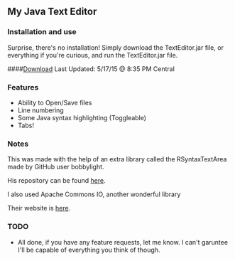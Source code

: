 ## My Java Text Editor

### Installation and use
Surprise, there's no installation! Simply download the TextEditor.jar file, or everything if you're curious, and run the TextEditor.jar file.

####[Download](https://mega.co.nz/#!HY5XCa7J!ymRbMIlrAcBFD_CLX-De_7QvilX1f7pAWtJ3oCnqm9c)
Last Updated: 5/17/15 @ 8:35 PM Central

### Features
* Ability to Open/Save files
* Line numbering
* Some Java syntax highlighting (Toggleable)
* Tabs!

### Notes
This was made with the help of an extra library called the RSyntaxTextArea
made by GitHub user bobbylight.

His repository can be found [here](https://github.com/bobbylight/RSyntaxTextArea).

I also used Apache Commons IO, another wonderful library

Their website is [here](http://commons.apache.org/proper/commons-io/).

### TODO
* All done, if you have any feature requests, let me know.  I can't garuntee I'll be capable of everything you think of though.